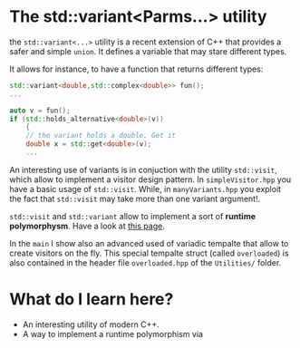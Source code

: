# The std::variant<Parms...> utility #

the `std::variant<...>` utility is a recent 
extension of C++ that provides a safer and simple `union`.  It defines a variable that may stare different types.

It allows for instance, to have a function that returns different types:
```c++
std::variant<double,std::complex<double>> fun();
...

auto v = fun();
if (std::holds_alternative<double>(v))
    {
    // the variant holds a double. Get it
    double x = std::get<double>(v);
    ...
```
An interesting use of variants is in conjuction with the utility `std::visit`, which allow to implement a visitor design pattern.
In `simpleVisitor.hpp` you have a basic usage of `std::visit`. While, in `manyVariants.hpp` you exploit the fact that `std::visit` may take more than one variant argument!.

`std::visit` and `std::variant` allow to implement a sort of **runtime polymorphysm**. Have a look at  [this page](https://www.cppstories.com/2020/04/variant-virtual-polymorphism.html/).

In the `main` I show also an advanced used of variadic tempalte that allow to create visitors on the fly. This special tempalte struct  (called `overloaded`) is also contained in the header file `overloaded.hpp` of the `Utilities/` folder.

# What do I learn here? #

- An interesting utility of modern C++.
- A way to implement a runtime polymorphism via  
